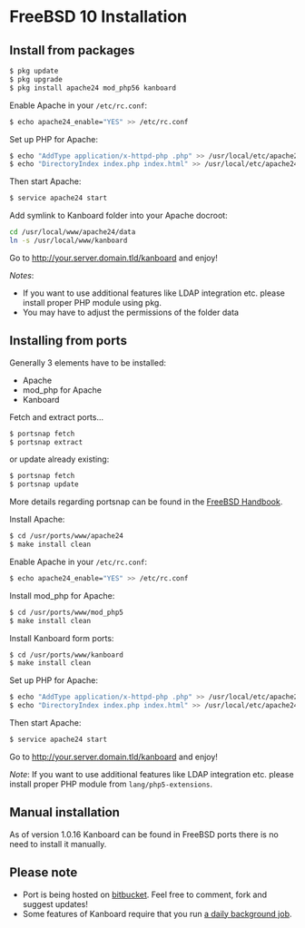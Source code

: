 FreeBSD 10 Installation
=======================

Install from packages
---------------------

```bash
$ pkg update
$ pkg upgrade
$ pkg install apache24 mod_php56 kanboard
```

Enable Apache in your `/etc/rc.conf`:

```bash
$ echo apache24_enable="YES" >> /etc/rc.conf
```

Set up PHP for Apache:

```bash
$ echo "AddType application/x-httpd-php .php" >> /usr/local/etc/apache24/Includes/php.conf
$ echo "DirectoryIndex index.php index.html" >> /usr/local/etc/apache24/Includes/php.conf
```

Then start Apache:

```bash
$ service apache24 start
```

Add symlink to Kanboard folder into your Apache docroot:

```bash
cd /usr/local/www/apache24/data
ln -s /usr/local/www/kanboard
```

Go to http://your.server.domain.tld/kanboard and enjoy!

*Notes*:
- If you want to use additional features like LDAP integration etc.
please install proper PHP module using pkg.
- You may have to adjust the permissions of the folder data

Installing from ports
---------------------

Generally 3 elements have to be installed:

- Apache
- mod_php for Apache
- Kanboard

Fetch and extract ports...

```bash
$ portsnap fetch
$ portsnap extract
```

or update already existing:

```bash
$ portsnap fetch
$ portsnap update
```

More details regarding portsnap can be found in the [FreeBSD Handbook](https://www.freebsd.org/doc/handbook/ports-using.html).

Install Apache:

```bash
$ cd /usr/ports/www/apache24
$ make install clean
```
Enable Apache in your `/etc/rc.conf`:

```bash
$ echo apache24_enable="YES" >> /etc/rc.conf
```

Install mod_php for Apache:

```bash
$ cd /usr/ports/www/mod_php5
$ make install clean
```

Install Kanboard form ports:

```bash
$ cd /usr/ports/www/kanboard
$ make install clean
```

Set up PHP for Apache:

```bash
$ echo "AddType application/x-httpd-php .php" >> /usr/local/etc/apache24/Includes/php.conf
$ echo "DirectoryIndex index.php index.html" >> /usr/local/etc/apache24/Includes/php.conf
```

Then start Apache:

```bash
$ service apache24 start
```

Go to http://your.server.domain.tld/kanboard and enjoy!

*Note*:
If you want to use additional features like LDAP integration etc.
please install proper PHP module from `lang/php5-extensions`.

Manual installation
-------------------

As of version 1.0.16 Kanboard can be found in FreeBSD ports
there is no need to install it manually.

Please note
-----------

- Port is being hosted on [bitbucket](https://bitbucket.org/if0/freebsd-kanboard/). Feel free to comment,
fork and suggest updates!
- Some features of Kanboard require that you run [a daily background job](cronjob.markdown).

